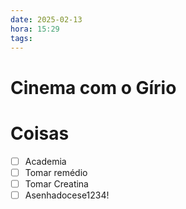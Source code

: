 ```yaml
---
date: 2025-02-13
hora: 15:29
tags:
---
```

# Cinema com o Gírio




# Coisas
- [ ] Academia
- [ ] Tomar remédio
- [ ] Tomar Creatina
- [ ] Asenhadocese1234!